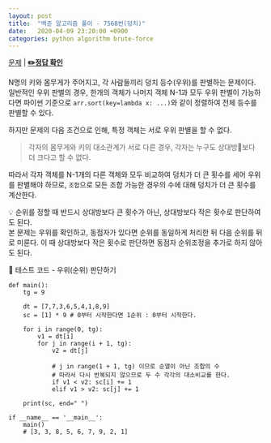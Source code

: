 ```yaml
---
layout: post
title:  "백준 알고리즘 풀이 - 7568번(덩치)"
date:   2020-04-09 23:20:00 +0900
categories: python algorithm brute-force
---
```


[문제](https://www.acmicpc.net/problem/7568) |
**[✏️정답 확인](https://github.com/live2skull/TheLordOfAlgorithm/blob/master/problems_boj/%EB%B8%8C%EB%A3%A8%ED%8A%B8_%ED%8F%AC%EC%8A%A4/7568.py)**

N명의 키와 몸무게가 주어지고, 각 사람들끼리 덩치 등수(우위)를 판별하는 문제이다.
일반적인 우위 판별의 경우, 한개의 객체가 나머지 객체 N-1과 모두 우위 판별이 가능하다면 파이썬 기준으로 `arr.sort(key=lambda x: ...)`와 같이 정렬하여 전체 등수를 판별할 수 있다.

하지만 문제의 다음 조건으로 인해, 특정 객체는 서로 우위 판별을 할 수 없다.
> 각자의 몸무게와 키의 대소관계가 서로 다른 경우, 각자는 누구도 상대방보다 더 크다고 할 수 없다.

따라서 각자 객체를 N-1개의 다른 객체와 모두 비교하여 덩치가 더 큰 횟수를 세어 우위를 판별해야 하므로, `조합`으로 모든 조합 가능한 경우의 수에 대해 덩치가 더 큰 횟수를 계산한다.

💡 순위를 정할 때 반드시 상대방보다 큰 횟수가 아닌, 상대방보다 작은 횟수로 판단하여도 된다.  
본 문제는 우위를 확인하고, 동점자가 있다면 순위를 동일하게 처리한 뒤 다음 순위를 뒤로 미룬다. 이 때 상대방보다 작은 횟수로 판단하면 동점자 순위조정을 추가로 하지 않아도 된다.

📝 테스트 코드 - 우위(순위) 판단하기
```
def main():
    tg = 9

    dt = [7,7,3,6,5,4,1,8,9]
    sc = [1] * 9 # 0부터 시작한다면 1순위 : 0부터 시작한다.

    for i in range(0, tg):
        v1 = dt[i]
        for j in range(i + 1, tg):
            v2 = dt[j]

            # j in range(1 + 1, tg) 이므로 순열이 아닌 조합의 수
            # 따라서 다시 반복되지 않으므로 두 수 각각의 대소비교를 한다.
            if v1 < v2: sc[i] += 1
            elif v1 > v2: sc[j] += 1

    print(sc, end=" ")

if __name__ == '__main__':
    main()
    # [3, 3, 8, 5, 6, 7, 9, 2, 1]
```
